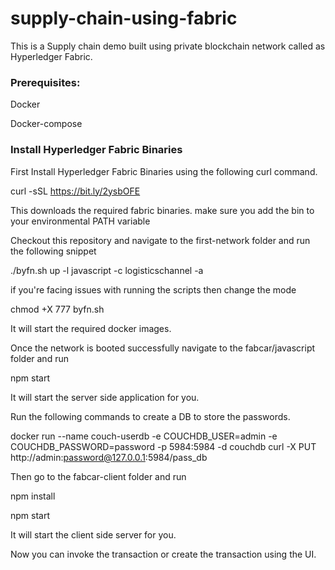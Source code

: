 # supply-chain-using-fabric

This is a Supply chain demo built using private blockchain network called as Hyperledger Fabric.

### Prerequisites:
Docker 

Docker-compose

### Install Hyperledger Fabric Binaries

First Install Hyperledger Fabric Binaries using the following curl command.

curl -sSL https://bit.ly/2ysbOFE

This downloads the required fabric binaries. make sure you add the bin to your environmental PATH variable

Checkout this repository and navigate to the first-network folder and run the following snippet

./byfn.sh up -l javascript -c logisticschannel -a

if you're facing issues with running the scripts then change the mode 

chmod +X 777 byfn.sh

It will start the required docker images.

Once the network is booted successfully navigate to the fabcar/javascript folder and run

npm start

It will start the server side application for you.

Run the following commands to create a DB to store the passwords.

docker run --name couch-userdb -e COUCHDB_USER=admin -e COUCHDB_PASSWORD=password -p 5984:5984 -d couchdb
curl -X PUT  http://admin:password@127.0.0.1:5984/pass_db

Then go to the fabcar-client folder and  run

npm install

npm start

It will start the client side server for you.

Now you can invoke the transaction or create the transaction using the UI.

